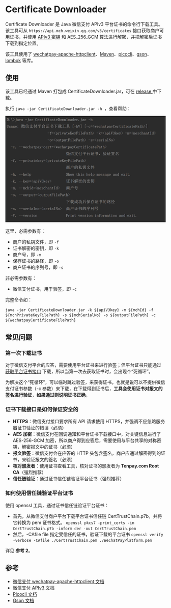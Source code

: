 # Certificate Downloader

Certificate Downloader 是 Java 微信支付 APIv3 平台证书的命令行下载工具。该工具可从 `https://api.mch.weixin.qq.com/v3/certificates` 接口获取商户可用证书，并使用 [APIv3 密钥](https://wechatpay-api.gitbook.io/wechatpay-api-v3/ren-zheng/api-v3-mi-yao) 和 AES_256_GCM 算法进行解密，并把解密后证书下载到指定位置。

该工具使用了 [wechatpay-apache-httpclient]()、[Maven](https://github.com/apache/maven)、[picocli](https://github.com/remkop/picocli)、[gson]()、[lombok](https://github.com/rzwitserloot/lombok) 等库。

## 使用

该工具已经通过 Maven 打包成 CertificateDownloader.jar，可在 [release ](https://github.com/EliasZzz/CertificateDownloader/releases) 中下载。

执行  `java -jar CertificateDownloader.jar -h `，查看帮助：

![1564047129669](images/help.png)

这里，必需参数有：

- 商户的私钥文件，即 `-f`
- 证书解密的密钥，即 `-k`
- 商户号，即 `-m`
- 保存证书的路径，即 `-o`
- 商户证书的序列号，即 `-s`

非必需参数有：

- 微信支付证书，用于验签，即 `-c` 

完整命令如：

```
java -jar CertificateDownloader.jar -k ${apiV3key} -m ${mchId} -f ${mchPrivateKeyFilePath} -s ${mchSerialNo} -o ${outputFilePath} -c ${wechatpayCertificateFilePath}
```

## 常见问题

### 第一次下载证书

对于微信支付平台的应答，需要使用平台证书来进行验签；但平台证书只能通过 [获取平台证书接口](https://wechatpay-api.gitbook.io/wechatpay-api-v3/jie-kou-wen-dang/ping-tai-zheng-shu#huo-qu-ping-tai-zheng-shu-lie-biao) 下载，所以当第一次去获取证书时，会出现个“死循环”。

为解决这个“死循环”，可以临时跳过验签，来获得证书。也就是说可以不提供微信支付证书参数（-c 参数）来下载，在下载得到证书后，**工具会使用证书对报文的签名进行验证**，**如果通过则说明证书正确**。

### 证书下载接口是如何保证安全的

- **HTTPS**：微信支付接口要求所有 API 请求使用 HTTPS，并强调不应忽略服务器证书验证的错误（必须）
- **AES 加密**：微信支付在回调通知和平台证书下载接口中，对关键信息进行了 AES-256-GCM 加密，所以商户得到应答后，需要使用与平台共享的对称密钥，解密报文中的证书（必须）
- **报文验签**：微信支付会在应答的 HTTP 头包含签名，商户应通过解密得到的证书，来验证报文的签名（必须）
- **核对颁发者**：使用证书查看工具，核对证书的颁发者为 **Tenpay.com Root CA**（强烈推荐）
- **信任链验证**：通过证书信任链验证平台证书（强烈推荐）

### 如何使用信任链验证平台证书

使用 openssl 工具，通过证书信任链验证平台证书：
- 首先，从微信支付商户平台下载平台证书信任链 CertTrustChain.p7b，并将它转换为 pem 证书格式。
  `openssl pkcs7 -print_certs -in CertTrustChain.p7b -inform der -out CertTrustChain.pem`
- 然后，-CAfile file 指定受信任的证书，验证下载的平台证书
  `openssl verify -verbose -CAfile ./CertTrustChain.pem ./WeChatPayPlatform.pem` 

详见 **参考 2**。

## 参考

- [微信支付 wechatpay-apache-httpclient 文档](https://github.com/wechatpay-apiv3/wechatpay-apache-httpclient/blob/master/README.md)
- [微信支付 APIv3 文档](https://wechatpay-api.gitbook.io/wechatpay-api-v3/)
- [Picocli 文档](https://github.com/remkop/picocli/blob/master/README.md)
- [Gson 文档](https://github.com/google/gson/blob/master/README.md)
